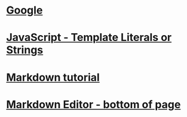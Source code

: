 #  [Google](https://google.com)
<!-- #  [JavaScript - Tutorial](/Javascript%20from%20Beginner%20to%20Professional.pdf) -->
#  [JavaScript - Template Literals or Strings](https://wesbos.com/template-strings-html)
#  [Markdown tutorial](https://youtu.be/_PPWWRV6gbA?si=Bzb1w-Kr0nC_UhHv)
#  [Markdown Editor - bottom of page](https://blog.webdevsimplified.com/2023-06/markdown-crash-course/)
